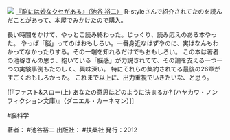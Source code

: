 [![](https://images-fe.ssl-images-amazon.com/images/I/51MjOxuMN7L._SL160_.jpg)](http://www.amazon.co.jp/exec/obidos/ASIN/4594065252/choiyaki81-22/ref=nosim)
[『脳には妙なクセがある』（池谷 裕二）](http://www.amazon.co.jp/exec/obidos/ASIN/4594065252/choiyaki81-22/ref=nosim)
R-styleさんで紹介されてたのを読んだことがあって、本屋でみかけたので購入。

長い時間をかけて、やっとこ読み終わった。じっくり、読み応えのある本やった。
やっぱ「脳」ってのはおもしろい。一番身近なはずやのに、実はなんもわかってなかったりする。その一端を知れるだけでもおもしろい。
この本は著者の池谷さんの思う、抱いている「脳感」が力説されてて、その論を支える一つ一つの実験事例もたのしく、興味深い。
特にそれらの集約されてる最後の26章がすごくおもしろかった。
これまで以上に、出力重視でいきたいな、と思う。

[[『ファスト&スロー(上) あなたの意思はどのように決まるか? (ハヤカワ・ノンフィクション文庫)』（ダニエル・カーネマン）]]

#脳科学 

著者： #池谷裕二
出版社： #扶桑社
発行：2012
